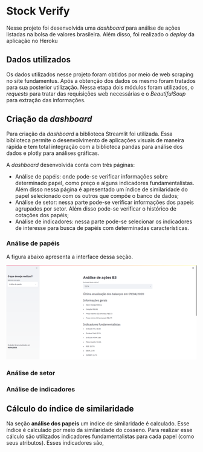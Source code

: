 # Stock Verify

Nesse projeto foi desenvolvida uma *dashboard* para análise de ações listadas na bolsa de valores brasileira.  Além disso, foi realizado o *deploy* da aplicação no Heroku


## Dados utilizados

Os dados utilizados nesse projeto foram obtidos por meio de web scraping no site fundamentus. Após a obtenção dos dados os mesmo foram tratados para sua posterior utilização. Nessa etapa dois módulos foram utilizados, o *requests* para tratar das requisições web necessárias e o *BeautifulSoup* para extração das informações.

## Criação da *dashboard*

Para criação da *dashboard* a biblioteca Streamlit foi utilizada. Essa biblioteca permite o desenvolvimento de aplicações visuais de maneira rápida e tem total integração com a biblioteca pandas para análise dos dados e plotly para análises gráficas.

A *dashboard* desenvolvida conta com três páginas:

- Análise de papéis: onde pode-se verificar informações sobre determinado papel, como preço e alguns indicadores fundamentalistas. Além disso nessa página é apresentado um índice de similaridade do papel selecionado com os outros que compõe o banco de dados;
- Análise de setor: nessa parte pode-se verificar informações dos papeis agrupados por setor. Além disso pode-se verificar o histórico de cotações dos papéis;
- Análise de indicadores: nessa parte pode-se selecionar os indicadores de interesse para busca de papéis com determinadas características.

### Análise de papéis

A figura abaixo apresenta a interface dessa seção.

![Tela 1](/images/tela_1.png)

### Análise de setor

### Análise de indicadores

## Cálculo do índice de similaridade

Na seção **análise dos papeis** um índice de similaridade é calculado. Esse índice é calculado por meio da similaridade do cosseno. Para realizar esse cálculo são utilizados indicadores fundamentalistas para cada papel (como seus atributos). Esses indicadores são, 

